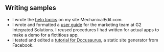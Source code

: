 ## Writing samples

- I wrote the [help topics](https://www.mechanicaledit.com/) on my site MechanicalEdit.com.
- I wrote and formatted a [user guide](https://www.mechanicaledit.com/samples/Jay%20Martin%2C%20Sample%20User%20Guide%2C%20Demo%20App.pdf) for the marketing team at G2 Integrated Solutions. I reused procedures I had written for actual apps to make a demo for a fictitious app.
- I tested and edited a [tutorial for Docusaurus](https://web.archive.org/web/20190806204143/https://docusaurus.io/docs/en/next/tutorial-setup), a static site generator from Facebook.

